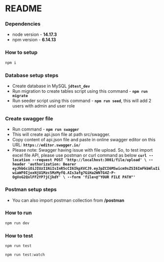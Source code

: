 # README

### Dependencies

- node version - **14.17.3**
- npm version - **6.14.13**

### How to setup

```bash
npm i
```

### Database setup steps

- Create database in MySQL **`jdtest_dev`**
- Run migration to create tables script using this command - **`npm run migrate`**
- Run seeder script using this command - **`npm run seed`**, this will add 2 users with admin and user role

### Create swagger file

- Run command - **`npm run swagger`**
- This will create api.json file at path src/swagger.
- Copy content of api.json file and paste in online swagger editor on this URL: **`https://editor.swagger.io/`**
- Please note: Swagger having issue with file upload. So, to test import excel file API, please use postman or curl command as below
  **`curl --location --request POST 'http://localhost:3001/file/upload' \ --header 'authorization: Bearer eyJhbGciOiJIUzI1NiIsInR5cCI6IkpXVCJ9.eyJpZCI6MSwicm9sZSI6ImFkbWluIiwiaWF0IjoxNjU1Mzc5MzMyfQ.AIs3afg7GiHa2WNTG4Z-P-OgVoG2QxlFF2YP7jCjkdY' \ --form 'file=@"YOUR FILE PATH"'`**

### Postman setup steps

- You can also import postman collection from **/postman**

### How to run

```bash
npm run dev
```

### How to test

```bash
npm run test
```

```bash
npm run test:watch
```

